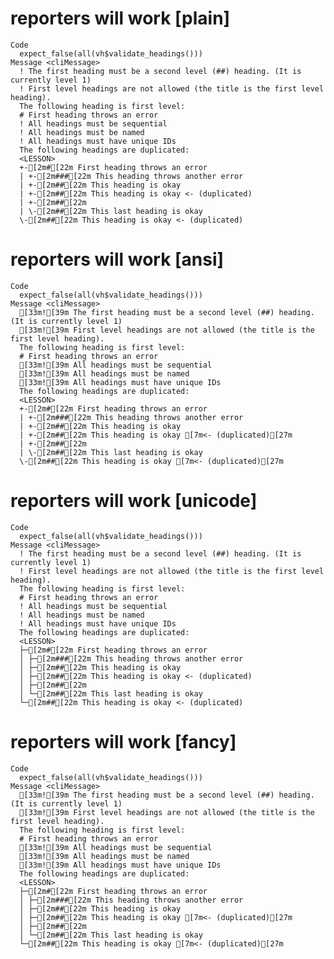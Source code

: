 # reporters will work [plain]

    Code
      expect_false(all(vh$validate_headings()))
    Message <cliMessage>
      ! The first heading must be a second level (##) heading. (It is currently level 1)
      ! First level headings are not allowed (the title is the first level heading).
      The following heading is first level: 
      # First heading throws an error
      ! All headings must be sequential
      ! All headings must be named
      ! All headings must have unique IDs
      The following headings are duplicated:
      <LESSON>
      +-[2m#[22m First heading throws an error
      | +-[2m###[22m This heading throws another error
      | +-[2m##[22m This heading is okay
      | +-[2m##[22m This heading is okay <- (duplicated)
      | +-[2m##[22m 
      | \-[2m##[22m This last heading is okay
      \-[2m##[22m This heading is okay <- (duplicated)

# reporters will work [ansi]

    Code
      expect_false(all(vh$validate_headings()))
    Message <cliMessage>
      [33m![39m The first heading must be a second level (##) heading. (It is currently level 1)
      [33m![39m First level headings are not allowed (the title is the first level heading).
      The following heading is first level: 
      # First heading throws an error
      [33m![39m All headings must be sequential
      [33m![39m All headings must be named
      [33m![39m All headings must have unique IDs
      The following headings are duplicated:
      <LESSON>
      +-[2m#[22m First heading throws an error
      | +-[2m###[22m This heading throws another error
      | +-[2m##[22m This heading is okay
      | +-[2m##[22m This heading is okay [7m<- (duplicated)[27m
      | +-[2m##[22m 
      | \-[2m##[22m This last heading is okay
      \-[2m##[22m This heading is okay [7m<- (duplicated)[27m

# reporters will work [unicode]

    Code
      expect_false(all(vh$validate_headings()))
    Message <cliMessage>
      ! The first heading must be a second level (##) heading. (It is currently level 1)
      ! First level headings are not allowed (the title is the first level heading).
      The following heading is first level: 
      # First heading throws an error
      ! All headings must be sequential
      ! All headings must be named
      ! All headings must have unique IDs
      The following headings are duplicated:
      <LESSON>
      ├─[2m#[22m First heading throws an error
      │ ├─[2m###[22m This heading throws another error
      │ ├─[2m##[22m This heading is okay
      │ ├─[2m##[22m This heading is okay <- (duplicated)
      │ ├─[2m##[22m 
      │ └─[2m##[22m This last heading is okay
      └─[2m##[22m This heading is okay <- (duplicated)

# reporters will work [fancy]

    Code
      expect_false(all(vh$validate_headings()))
    Message <cliMessage>
      [33m![39m The first heading must be a second level (##) heading. (It is currently level 1)
      [33m![39m First level headings are not allowed (the title is the first level heading).
      The following heading is first level: 
      # First heading throws an error
      [33m![39m All headings must be sequential
      [33m![39m All headings must be named
      [33m![39m All headings must have unique IDs
      The following headings are duplicated:
      <LESSON>
      ├─[2m#[22m First heading throws an error
      │ ├─[2m###[22m This heading throws another error
      │ ├─[2m##[22m This heading is okay
      │ ├─[2m##[22m This heading is okay [7m<- (duplicated)[27m
      │ ├─[2m##[22m 
      │ └─[2m##[22m This last heading is okay
      └─[2m##[22m This heading is okay [7m<- (duplicated)[27m

